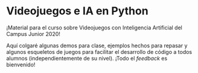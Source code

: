 # Videojuegos e IA en Python
¡Material para el curso sobre Videojuegos con Inteligencia Artificial del Campus Junior 2020!

Aquí colgaré algunas demos para clase, ejemplos hechos para repasar y algunos esqueletos de juegos para facilitar el desarrollo de código a todos alumnos (independientemente de su nivel). ¡Todo el *feedback* es bienvenido!

